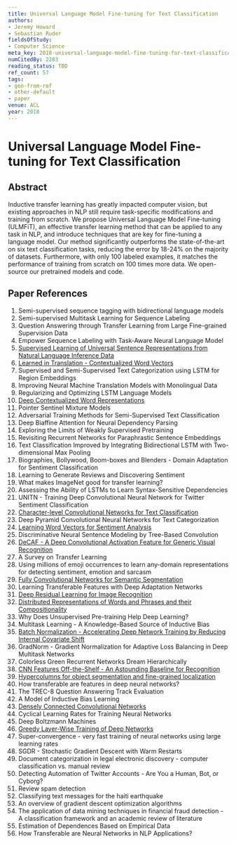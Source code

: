 ```yaml
---
title: Universal Language Model Fine-tuning for Text Classification
authors:
- Jeremy Howard
- Sebastian Ruder
fieldsOfStudy:
- Computer Science
meta_key: 2018-universal-language-model-fine-tuning-for-text-classification
numCitedBy: 2283
reading_status: TBD
ref_count: 57
tags:
- gen-from-ref
- other-default
- paper
venue: ACL
year: 2018
---
```


# Universal Language Model Fine-tuning for Text Classification

## Abstract

Inductive transfer learning has greatly impacted computer vision, but existing approaches in NLP still require task-specific modifications and training from scratch. We propose Universal Language Model Fine-tuning (ULMFiT), an effective transfer learning method that can be applied to any task in NLP, and introduce techniques that are key for fine-tuning a language model. Our method significantly outperforms the state-of-the-art on six text classification tasks, reducing the error by 18-24% on the majority of datasets. Furthermore, with only 100 labeled examples, it matches the performance of training from scratch on 100 times more data. We open-source our pretrained models and code.

## Paper References

1. Semi-supervised sequence tagging with bidirectional language models
2. Semi-supervised Multitask Learning for Sequence Labeling
3. Question Answering through Transfer Learning from Large Fine-grained Supervision Data
4. Empower Sequence Labeling with Task-Aware Neural Language Model
5. [Supervised Learning of Universal Sentence Representations from Natural Language Inference Data](2017-supervised-learning-of-universal-sentence-representations-from-natural-language-inference-data)
6. [Learned in Translation - Contextualized Word Vectors](2017-learned-in-translation-contextualized-word-vectors)
7. Supervised and Semi-Supervised Text Categorization using LSTM for Region Embeddings
8. Improving Neural Machine Translation Models with Monolingual Data
9. Regularizing and Optimizing LSTM Language Models
10. [Deep Contextualized Word Representations](2018-deep-contextualized-word-representations)
11. Pointer Sentinel Mixture Models
12. Adversarial Training Methods for Semi-Supervised Text Classification
13. Deep Biaffine Attention for Neural Dependency Parsing
14. Exploring the Limits of Weakly Supervised Pretraining
15. Revisiting Recurrent Networks for Paraphrastic Sentence Embeddings
16. Text Classification Improved by Integrating Bidirectional LSTM with Two-dimensional Max Pooling
17. Biographies, Bollywood, Boom-boxes and Blenders - Domain Adaptation for Sentiment Classification
18. Learning to Generate Reviews and Discovering Sentiment
19. What makes ImageNet good for transfer learning?
20. Assessing the Ability of LSTMs to Learn Syntax-Sensitive Dependencies
21. UNITN - Training Deep Convolutional Neural Network for Twitter Sentiment Classification
22. [Character-level Convolutional Networks for Text Classification](2015-character-level-convolutional-networks-for-text-classification)
23. Deep Pyramid Convolutional Neural Networks for Text Categorization
24. [Learning Word Vectors for Sentiment Analysis](2011-learning-word-vectors-for-sentiment-analysis)
25. Discriminative Neural Sentence Modeling by Tree-Based Convolution
26. [DeCAF - A Deep Convolutional Activation Feature for Generic Visual Recognition](2014-decaf-a-deep-convolutional-activation-feature-for-generic-visual-recognition)
27. A Survey on Transfer Learning
28. Using millions of emoji occurrences to learn any-domain representations for detecting sentiment, emotion and sarcasm
29. [Fully Convolutional Networks for Semantic Segmentation](2017-fully-convolutional-networks-for-semantic-segmentation)
30. Learning Transferable Features with Deep Adaptation Networks
31. [Deep Residual Learning for Image Recognition](2015-resnet.md)
32. [Distributed Representations of Words and Phrases and their Compositionality](2013-distributed-representations-of-words-and-phrases-and-their-compositionality)
33. Why Does Unsupervised Pre-training Help Deep Learning?
34. Multitask Learning - A Knowledge-Based Source of Inductive Bias
35. [Batch Normalization - Accelerating Deep Network Training by Reducing Internal Covariate Shift](2015-batch-normalization-accelerating-deep-network-training-by-reducing-internal-covariate-shift)
36. GradNorm - Gradient Normalization for Adaptive Loss Balancing in Deep Multitask Networks
37. Colorless Green Recurrent Networks Dream Hierarchically
38. [CNN Features Off-the-Shelf - An Astounding Baseline for Recognition](2014-cnn-features-off-the-shelf-an-astounding-baseline-for-recognition)
39. [Hypercolumns for object segmentation and fine-grained localization](2015-hypercolumns-for-object-segmentation-and-fine-grained-localization)
40. How transferable are features in deep neural networks?
41. The TREC-8 Question Answering Track Evaluation
42. A Model of Inductive Bias Learning
43. [Densely Connected Convolutional Networks](2017-densely-connected-convolutional-networks)
44. Cyclical Learning Rates for Training Neural Networks
45. Deep Boltzmann Machines
46. [Greedy Layer-Wise Training of Deep Networks](2006-greedy-layer-wise-training-of-deep-networks)
47. Super-convergence - very fast training of neural networks using large learning rates
48. SGDR - Stochastic Gradient Descent with Warm Restarts
49. Document categorization in legal electronic discovery - computer classification vs. manual review
50. Detecting Automation of Twitter Accounts - Are You a Human, Bot, or Cyborg?
51. Review spam detection
52. Classifying text messages for the haiti earthquake
53. An overview of gradient descent optimization algorithms
54. The application of data mining techniques in financial fraud detection - A classification framework and an academic review of literature
55. Estimation of Dependences Based on Empirical Data
56. How Transferable are Neural Networks in NLP Applications?
